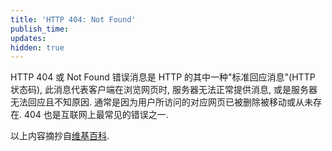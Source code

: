 ```yaml
---
title: 'HTTP 404: Not Found'
publish_time:
updates:
hidden: true
---
```


HTTP 404 或 Not Found 错误消息是 HTTP 的其中一种"标准回应消息"(HTTP 状态码), 此消息代表客户端在浏览网页时, 服务器无法正常提供消息, 或是服务器无法回应且不知原因. 通常是因为用户所访问的对应网页已被删除被移动或从未存在. 404 也是互联网上最常见的错误之一.

以上内容摘抄自[维基百科](https://zh.wikipedia.org/zh-cn/HTTP_404).
